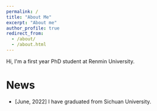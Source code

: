 ```yaml
---
permalink: /
title: "About Me"
excerpt: "About me"
author_profile: true
redirect_from: 
  - /about/
  - /about.html
---
```


Hi, I'm a first year PhD student at Renmin University.

News 
======
- [June, 2022] I have graduated from Sichuan University.